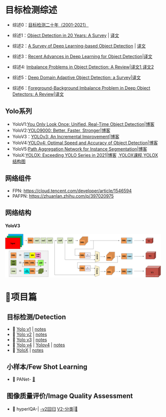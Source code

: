 # 目标检测综述

- 综述0：[目标检测二十年（2001-2021）](https://www.cvmart.net/community/detail/4992)

- 综述1：[Object Detection in 20 Years: A Survey](https://paperswithcode.com/paper/object-detection-in-20-years-a-survey) | [译文](https://blog.csdn.net/sll_0909/article/details/97035524)
- 综述2：[A Survey of Deep Learning-based Object Detection](https://paperswithcode.com/paper/a-survey-of-deep-learning-based-object) | [译文](https://blog.51cto.com/u_13977270/3398862#%E6%91%98%E8%A6%81)
- 综述3：[Recent Advances in Deep Learning for Object Detection](https://paperswithcode.com/paper/recent-advances-in-deep-learning-for-object)|[译文](https://blog.csdn.net/jiaoyangwm/article/details/105171376)
- 综述4:  [Imbalance Problems in Object Detection: A Review](https://paperswithcode.com/paper/imbalance-problems-in-object-detection-a)|[译文1](https://blog.csdn.net/qq_24548569/article/details/105164046),[译文2](https://blog.csdn.net/qq_41498261/article/details/120613629)
- 综述5：[Deep Domain Adaptive Object Detection: a Survey](https://paperswithcode.com/paper/deep-domain-adaptive-object-detection-a)|[译文](https://blog.csdn.net/weixin_36670529/article/details/106305638)
- 综述6：[Foreground-Background Imbalance Problem in Deep Object Detectors: A Review](https://paperswithcode.com/paper/foreground-background-imbalance-problem-in)|[译文](https://zhuanlan.zhihu.com/p/436480299)

## Yolo系列

- YoloV1:[You Only Look Once: Unified, Real-Time Object Detection](https://paperswithcode.com/paper/you-only-look-once-unified-real-time-object)|[博客](https://blog.csdn.net/wjinjie/article/details/107509243)
- YoloV2:[YOLO9000: Better, Faster, Stronger](https://paperswithcode.com/paper/yolo9000-better-faster-stronger)|[博客](https://blog.csdn.net/wjinjie/article/details/107509243)
- YoloV3：[YOLOv3: An Incremental Improvement](https://paperswithcode.com/paper/yolov3-an-incremental-improvement)|[博客](https://blog.csdn.net/wjinjie/article/details/107509243)
- YoloV4:[YOLOv4: Optimal Speed and Accuracy of Object Detection](https://paperswithcode.com/paper/yolov4-optimal-speed-and-accuracy-of-object)|[博客](https://blog.csdn.net/wjinjie/article/details/107509243)
- YoloV5:[Path Aggregation Network for Instance Segmentation](https://paperswithcode.com/paper/path-aggregation-network-for-instance)|[博客](https://blog.csdn.net/wjinjie/article/details/107509243)
- YoloX:[YOLOX: Exceeding YOLO Series in 2021](https://paperswithcode.com/paper/yolox-exceeding-yolo-series-in-2021)|[博客](https://zhuanlan.zhihu.com/p/397993315) ,[YOLOX课程]( https://edu.51cto.com/center/course/lesson/index?id=774242),[YOLOX结构图](https://blog.csdn.net/nan355655600/article/details/119329727)

## 网络组件

- FPN: https://cloud.tencent.com/developer/article/1546594
- PAFPN: https://zhuanlan.zhihu.com/p/397020975

## 网络结构

#### YoloV3

![](imgs/yolov3.png)

# 🍭项目篇

## ️ 目标检测/Detection

- 🐾   [Yolo v1](https://github.com/TD-4/yolov1) | [notes](train/detection/yolov1.md)
- 🐾   [Yolo v2](https://github.com/TD-4/yolov2) | [notes](train/detection/yolov2.md)
- 🐾   [Yolo v3](https://github.com/TD-4/yolov3) | [notes](train/detection/yolov3.md)
- 🐾   [Yolo v4](https://github.com/TD-4/yolov4) | [Yolov4](https://github.com/TD-4/yolov4_) | [notes](train/detection/yolov4.md)
- 🐾   [YoloX](https://github.com/FelixFu520/YOLOX) |  [notes](train/detection/yolov4.md)

## ️ 小样本/Few Shot Learning

- 🐾 PANet-[](https://github.com/FelixFu520/PANet) [📒](train/fsl/panet.md)

## ️ 图像质量评价/Image Quality Assessment

- 🐾 hyperIQA-[](https://github.com/FelixFu520/hyperIQA)| [-v2回归](https://github.com/TD-4/ScreenCheck) [V2-分类](https://github.com/TD-4/ScreenCheck_cls)|[📒](train/iqa/hypernet.md)

